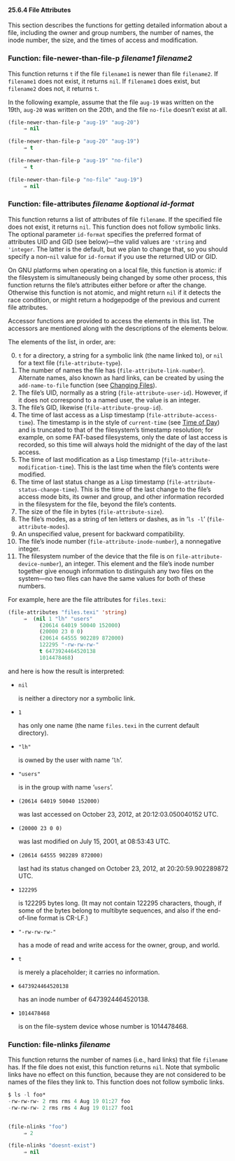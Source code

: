 

#### 25.6.4 File Attributes

This section describes the functions for getting detailed information about a file, including the owner and group numbers, the number of names, the inode number, the size, and the times of access and modification.

### Function: **file-newer-than-file-p** *filename1 filename2*

This function returns `t` if the file `filename1` is newer than file `filename2`. If `filename1` does not exist, it returns `nil`. If `filename1` does exist, but `filename2` does not, it returns `t`.

In the following example, assume that the file `aug-19` was written on the 19th, `aug-20` was written on the 20th, and the file `no-file` doesn’t exist at all.

```lisp
(file-newer-than-file-p "aug-19" "aug-20")
     ⇒ nil
```

```lisp
(file-newer-than-file-p "aug-20" "aug-19")
     ⇒ t
```

```lisp
(file-newer-than-file-p "aug-19" "no-file")
     ⇒ t
```

```lisp
(file-newer-than-file-p "no-file" "aug-19")
     ⇒ nil
```

### Function: **file-attributes** *filename \&optional id-format*

This function returns a list of attributes of file `filename`. If the specified file does not exist, it returns `nil`. This function does not follow symbolic links. The optional parameter `id-format` specifies the preferred format of attributes UID and GID (see below)—the valid values are `'string` and `'integer`. The latter is the default, but we plan to change that, so you should specify a non-`nil` value for `id-format` if you use the returned UID or GID.

On GNU platforms when operating on a local file, this function is atomic: if the filesystem is simultaneously being changed by some other process, this function returns the file’s attributes either before or after the change. Otherwise this function is not atomic, and might return `nil` if it detects the race condition, or might return a hodgepodge of the previous and current file attributes.

Accessor functions are provided to access the elements in this list. The accessors are mentioned along with the descriptions of the elements below.

The elements of the list, in order, are:

0.  `t` for a directory, a string for a symbolic link (the name linked to), or `nil` for a text file (`file-attribute-type`).
1.  The number of names the file has (`file-attribute-link-number`). Alternate names, also known as hard links, can be created by using the `add-name-to-file` function (see [Changing Files](Changing-Files.html)).
2.  The file’s UID, normally as a string (`file-attribute-user-id`). However, if it does not correspond to a named user, the value is an integer.
3.  The file’s GID, likewise (`file-attribute-group-id`).
4.  The time of last access as a Lisp timestamp (`file-attribute-access-time`). The timestamp is in the style of `current-time` (see [Time of Day](Time-of-Day.html)) and is truncated to that of the filesystem’s timestamp resolution; for example, on some FAT-based filesystems, only the date of last access is recorded, so this time will always hold the midnight of the day of the last access.
5.  The time of last modification as a Lisp timestamp (`file-attribute-modification-time`). This is the last time when the file’s contents were modified.
6.  The time of last status change as a Lisp timestamp (`file-attribute-status-change-time`). This is the time of the last change to the file’s access mode bits, its owner and group, and other information recorded in the filesystem for the file, beyond the file’s contents.
7.  The size of the file in bytes (`file-attribute-size`).
8.  The file’s modes, as a string of ten letters or dashes, as in ‘`ls -l`’ (`file-attribute-modes`).
9.  An unspecified value, present for backward compatibility.
10. The file’s inode number (`file-attribute-inode-number`), a nonnegative integer.
11. The filesystem number of the device that the file is on `file-attribute-device-number`), an integer. This element and the file’s inode number together give enough information to distinguish any two files on the system—no two files can have the same values for both of these numbers.

For example, here are the file attributes for `files.texi`:

```lisp
(file-attributes "files.texi" 'string)
     ⇒  (nil 1 "lh" "users"
          (20614 64019 50040 152000)
          (20000 23 0 0)
          (20614 64555 902289 872000)
          122295 "-rw-rw-rw-"
          t 6473924464520138
          1014478468)
```

and here is how the result is interpreted:

*   `nil`

    is neither a directory nor a symbolic link.

*   `1`

    has only one name (the name `files.texi` in the current default directory).

*   `"lh"`

    is owned by the user with name ‘`lh`’.

*   `"users"`

    is in the group with name ‘`users`’.

*   `(20614 64019 50040 152000)`

    was last accessed on October 23, 2012, at 20:12:03.050040152 UTC.

*   `(20000 23 0 0)`

    was last modified on July 15, 2001, at 08:53:43 UTC.

*   `(20614 64555 902289 872000)`

    last had its status changed on October 23, 2012, at 20:20:59.902289872 UTC.

*   `122295`

    is 122295 bytes long. (It may not contain 122295 characters, though, if some of the bytes belong to multibyte sequences, and also if the end-of-line format is CR-LF.)

*   `"-rw-rw-rw-"`

    has a mode of read and write access for the owner, group, and world.

*   `t`

    is merely a placeholder; it carries no information.

*   `6473924464520138`

    has an inode number of 6473924464520138.

*   `1014478468`

    is on the file-system device whose number is 1014478468.

### Function: **file-nlinks** *filename*

This function returns the number of names (i.e., hard links) that file `filename` has. If the file does not exist, this function returns `nil`. Note that symbolic links have no effect on this function, because they are not considered to be names of the files they link to. This function does not follow symbolic links.

```lisp
$ ls -l foo*
-rw-rw-rw- 2 rms rms 4 Aug 19 01:27 foo
-rw-rw-rw- 2 rms rms 4 Aug 19 01:27 foo1
```

```lisp
```

```lisp
(file-nlinks "foo")
     ⇒ 2
```

```lisp
(file-nlinks "doesnt-exist")
     ⇒ nil
```
